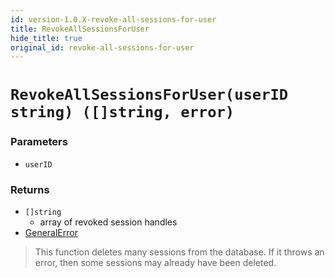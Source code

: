 ```yaml
---
id: version-1.0.X-revoke-all-sessions-for-user
title: RevokeAllSessionsForUser
hide_title: true
original_id: revoke-all-sessions-for-user
---
```


# `RevokeAllSessionsForUser(userID string) ([]string, error)`

### Parameters
- `userID`

### Returns
- `[]string`
    - array of revoked session handles
- [GeneralError](./error-handling/general-error)

> This function deletes many sessions from the database. If it throws an error, then some sessions may already have been deleted.